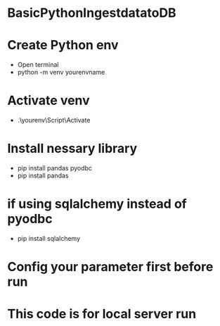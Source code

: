 # BasicPythonIngestdatatoDB


# Create Python env
- Open terminal
- python -m venv yourenvname

# Activate venv
- .\yourenv\Script\Activate

# Install nessary library
- pip install pandas pyodbc
- pip install pandas
# if using sqlalchemy instead of pyodbc
- pip install sqlalchemy

# Config your parameter first before run 
# This code is for local server run
